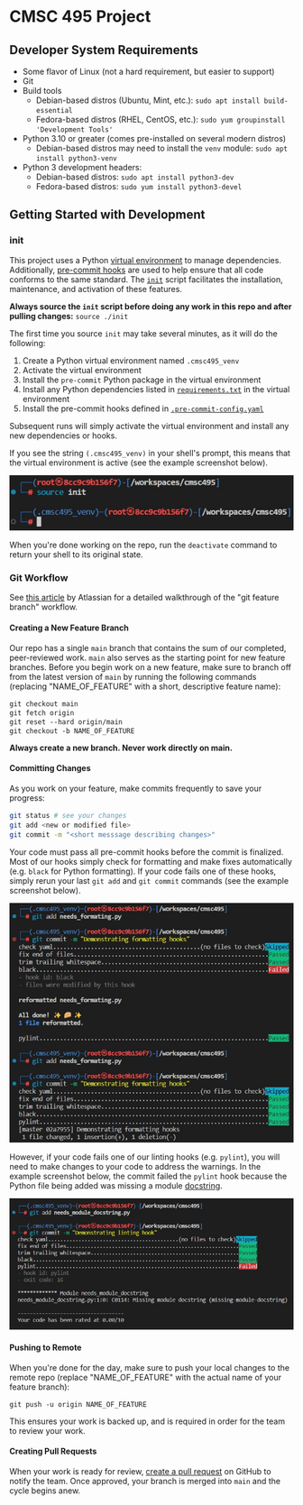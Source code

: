 # CMSC 495 Project

## Developer System Requirements

- Some flavor of Linux (not a hard requirement, but easier to support)
- Git
- Build tools
    - Debian-based distros (Ubuntu, Mint, etc.):
        `sudo apt install build-essential`
    - Fedora-based distros (RHEL, CentOS, etc.):
        `sudo yum groupinstall 'Development Tools'`
- Python 3.10 or greater (comes pre-installed on several modern distros)
    - Debian-based distros may need to install the `venv` module:
        `sudo apt install python3-venv`
- Python 3 development headers:
    - Debian-based distros: `sudo apt install python3-dev`
    - Fedora-based distros: `sudo yum install python3-devel`

## Getting Started with Development

### init

This project uses a Python
[virtual environment](https://docs.python.org/3/library/venv.html) to manage
dependencies. Additionally, [pre-commit hooks](https://pre-commit.com/)
are used to help ensure that all code conforms to the same standard. The
[`init`](./init) script facilitates the installation, maintenance, and
activation of these features.

**Always source the `init` script before doing any work in this repo and after
pulling changes:** `source ./init`

The first time you source `init` may take several minutes, as it will do
the following:

1. Create a Python virtual environment named `.cmsc495_venv`
2. Activate the virtual environment
3. Install the `pre-commit` Python package in the virtual environment
4. Install any Python dependencies listed in
[`requirements.txt`](./requirements.txt) in the virtual environment
5. Install the pre-commit hooks defined in
[`.pre-commit-config.yaml`](./.pre-commit-config.yaml)

Subsequent runs will simply activate the virtual environment and install any
new dependencies or hooks.

If you see the string `(.cmsc495_venv)` in your shell's prompt, this means that
the virtual environment is active (see the example screenshot below).

![screenshot of active venv](docs/venv_active.jpg)

When you're done working on the repo, run the `deactivate` command to return
your shell to its original state.

### Git Workflow

See [this article](https://www.atlassian.com/git/tutorials/comparing-workflows/feature-branch-workflow) by Atlassian for a detailed walkthrough of the "git
feature branch" workflow.

#### Creating a New Feature Branch

Our repo has a single `main` branch that contains the sum of our completed,
peer-reviewed work. `main` also serves as the starting point for new feature
branches. Before you begin work on a new feature, make sure to branch off from
the latest version of `main` by running the following commands (replacing
"NAME_OF_FEATURE" with a short, descriptive feature name):

```
git checkout main
git fetch origin
git reset --hard origin/main
git checkout -b NAME_OF_FEATURE
```

**Always create a new branch. Never work directly on main.**

#### Committing Changes

As you work on your feature, make commits frequently to save your progress:

``` bash
git status # see your changes
git add <new or modified file>
git commit -m "<short messsage describing changes>"
```

Your code must pass all pre-commit hooks before the commit is finalized. Most of
our hooks simply check for formatting and make fixes automatically (e.g. `black`
for Python formatting). If your code fails one of these hooks, simply rerun your
last `git add` and `git commit` commands (see the example screenshot below).

![screenshot of failed formatting hook](docs/failed_formatting_hook.jpg)

However, if your code fails one of our linting hooks (e.g. `pylint`), you will
need to make changes to your code to address the warnings. In the example
screenshot below, the commit failed the `pylint` hook because the Python file
being added was missing a module
[docstring](https://peps.python.org/pep-0257/#what-is-a-docstring).

![screenshot of failed pylint hook](docs/failed_linting_hook.jpg)

#### Pushing to Remote

When you're done for the day, make sure to push your local changes to the remote
repo (replace "NAME_OF_FEATURE" with the actual name of your feature branch):

```
git push -u origin NAME_OF_FEATURE
```

This ensures your work is backed up, and is required in order for the team to
review your work.

#### Creating Pull Requests

When your work is ready for review,
[create a pull request](https://docs.github.com/en/pull-requests/collaborating-with-pull-requests/proposing-changes-to-your-work-with-pull-requests/creating-a-pull-request#creating-the-pull-request)
on GitHub to notify the team. Once approved, your branch is merged into `main`
and the cycle begins anew.
